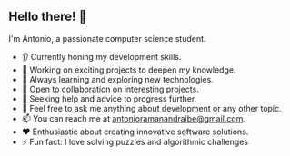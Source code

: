 ## Hello there! 👋

I'm Antonio, a passionate computer science student.

* 👂 Currently honing my development skills.
* 🔭 Working on exciting projects to deepen my knowledge.
* 🌱 Always learning and exploring new technologies.
* 🤝 Open to collaboration on interesting projects.
* 🤔 Seeking help and advice to progress further.
* 💬 Feel free to ask me anything about development or any other topic.
* 📫 You can reach me at [antonioramanandraibe@gmail.com](mailto:antonioramanandraibe@gmail).
* ❤️ Enthusiastic about creating innovative software solutions.
* ⚡ Fun fact: I love solving puzzles and algorithmic challenges
<!--
**antonioramana/antonioramana** is a ✨ _special_ ✨ repository because its `README.md` (this file) appears on your GitHub profile.

Here are some ideas to get you started:

- 🔭 I’m currently working on ...
- 🌱 I’m currently learning ...
- 👯 I’m looking to collaborate on ...
- 🤔 I’m looking for help with ...
- 💬 Ask me about ...
- 📫 How to reach me: ...
- 😄 Pronouns: ...
- ⚡ Fun fact: ...
-->
